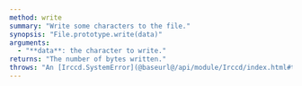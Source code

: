 ```yaml
---
method: write
summary: "Write some characters to the file."
synopsis: "File.prototype.write(data)"
arguments:
  - "**data**: the character to write."
returns: "The number of bytes written."
throws: "An [Irccd.SystemError](@baseurl@/api/module/Irccd/index.html#types) on failures."
---
```

